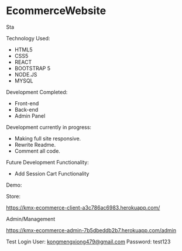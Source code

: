 # EcommerceWebsite

Sta

Technology Used:

- HTML5
- CSS5
- REACT
- BOOTSTRAP 5
- NODE.JS
- MYSQL

Development Completed:

- Front-end 
- Back-end 
- Admin Panel

Development currently in progress:

- Making full site responsive.
- Rewrite Readme.
- Comment all code.

Future Development Functionality:

- Add Session Cart Functionality

Demo:

Store: 

https://kmx-ecommerce-client-a3c786ac6983.herokuapp.com/

Admin/Management

https://kmx-ecommerce-admin-7b5dbeddb2b7.herokuapp.com/admin


Test Login
User: kongmengxiong479@gmail.com 
Password: test123